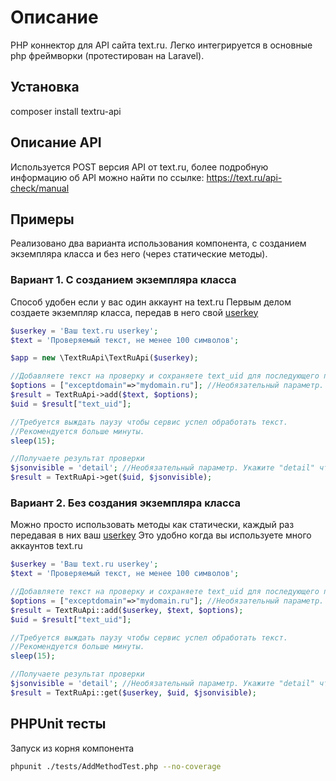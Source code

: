 # Описание
PHP коннектор для API сайта text.ru.
Легко интегрируется в основные php фреймворки (протестирован на Laravel).

## Установка
composer install textru-api

## Описание API
Используется POST версия API от text.ru, более подробную информацию об API можно найти по ссылке:
https://text.ru/api-check/manual

## Примеры
Реализовано два варианта использования компонента, с созданием экземпляра класса и без него (через статические методы).

### Вариант 1. С созданием экземпляра класса
Способ удобен если у вас один аккаунт на text.ru
Первым делом создаете экземпляр класса, передав в него свой [userkey](https://text.ru/api-check)

```php
$userkey = 'Ваш text.ru userkey';
$text = 'Проверяемый текст, не менее 100 символов';

$app = new \TextRuApi\TextRuApi($userkey);

//Добавляете текст на проверку и сохраняете text_uid для последующего получения результатов
$options = ["exceptdomain"=>"mydomain.ru"]; //Необязательный параметр. Массив дополнительных параметров (см. описание API)
$result = TextRuApi->add($text, $options);
$uid = $result["text_uid"];

//Требуется выждать паузу чтобы сервис успел обработать текст.
//Рекомендуется больше минуты.
sleep(15);

//Получаете результат проверки
$jsonvisible = 'detail'; //Необязательный параметр. Укажите "detail" чтобы получить расширенные данные по тексту
$result = TextRuApi->get($uid, $jsonvisible);
```

### Вариант 2. Без создания экземпляра класса
Можно просто использовать методы как статически, каждый раз передавая в них ваш [userkey](https://text.ru/api-check)
Это удобно когда вы используете много аккаунтов text.ru

```php
$userkey = 'Ваш text.ru userkey';
$text = 'Проверяемый текст, не менее 100 символов';

//Добавляете текст на проверку и сохраняете text_uid для последующего получения результатов
$options = ["exceptdomain"=>"mydomain.ru"]; //Необязательный параметр. Массив дополнительных параметров (см. описание API)
$result = TextRuApi::add($userkey, $text, $options);
$uid = $result["text_uid"];

//Требуется выждать паузу чтобы сервис успел обработать текст.
//Рекомендуется больше минуты.
sleep(15);

//Получаете результат проверки
$jsonvisible = 'detail'; //Необязательный параметр. Укажите "detail" чтобы получить расширенные данные по тексту
$result = TextRuApi::get($userkey, $uid, $jsonvisible);
```

## PHPUnit тесты
Запуск из корня компонента
```bash
phpunit ./tests/AddMethodTest.php --no-coverage
```